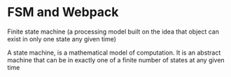 # FSM and Webpack
Finite state machine (a processing model built on the idea that object can exist in only one state any given time)

A state machine, is a mathematical model of computation. It is an abstract machine that can be in exactly one of a finite number of states at any given time
